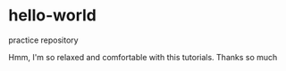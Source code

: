 # hello-world
practice repository

Hmm, I'm so relaxed and comfortable with this tutorials. 
Thanks so much
